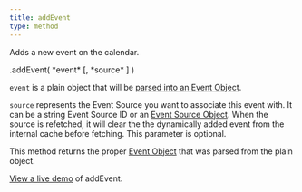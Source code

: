 ```yaml
---
title: addEvent
type: method
---
```


Adds a new event on the calendar.

<div class='spec' markdown='1'>
.addEvent( *event* [, *source* ] )
</div>

`event` is a plain object that will be [parsed into an Event Object](event-parsing).

`source` represents the Event Source you want to associate this event with. It can be a string Event Source ID or an [Event Source Object](event-source-object). When the source is refetched, it will clear the the dynamically added event from the internal cache before fetching. This parameter is optional.

This method returns the proper [Event Object](event-object) that was parsed from the plain object.

[View a live demo](addEvent-demo) of addEvent.
